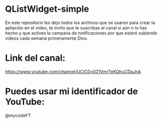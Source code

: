 # QListWidget-simple
En este repositorio les dejo todos los archivos que se usaron para crear la apliación en el video, te invito que te suscribas al canal si aún n lo has hecho y que actives la campana de notificaciones por que estaré subiendo videos cada semana primeramente Dios.

# Link del canal:
https://www.youtube.com/channel/UCICDy0Z1VmrTeKQhuCDaJnA

# Puedes usar mi identificador de YouTube:
@mycodeYT
